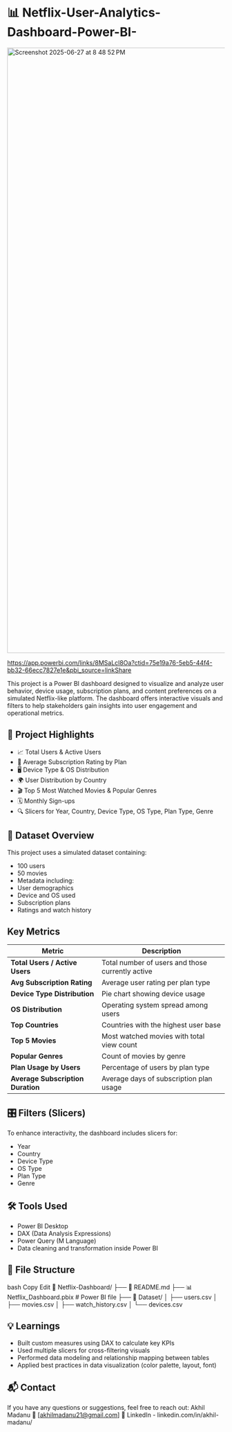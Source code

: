 # 📊 Netflix-User-Analytics-Dashboard-Power-BI-
<img width="1398" alt="Screenshot 2025-06-27 at 8 48 52 PM" src="https://github.com/user-attachments/assets/53b09f15-41fd-4f4e-860d-11b72975c2a0" />

https://app.powerbi.com/links/8MSaLcl8Oa?ctid=75e19a76-5eb5-44f4-bb32-66ecc7827e1e&pbi_source=linkShare

This project is a Power BI dashboard designed to visualize and analyze user behavior, device usage, subscription plans, and content preferences on a simulated Netflix-like platform. The dashboard offers interactive visuals and filters to help stakeholders gain insights into user engagement and operational metrics.

## 🚀 Project Highlights
- 📈 Total Users & Active Users
- 🧠 Average Subscription Rating by Plan
- 🖥️ Device Type & OS Distribution
- 🌍 User Distribution by Country
- 🎬 Top 5 Most Watched Movies & Popular Genres
- 🗓️ Monthly Sign-ups
- 🔍 Slicers for Year, Country, Device Type, OS Type, Plan Type, Genre

## 📂 Dataset Overview

This project uses a simulated dataset containing:
- 100 users
- 50 movies
- Metadata including:
- User demographics
- Device and OS used
- Subscription plans
- Ratings and watch history

## Key Metrics

| Metric                            | Description                                      |
| --------------------------------- | ------------------------------------------------ |
| **Total Users / Active Users**    | Total number of users and those currently active |
| **Avg Subscription Rating**       | Average user rating per plan type                |
| **Device Type Distribution**      | Pie chart showing device usage                   |
| **OS Distribution**               | Operating system spread among users              |
| **Top Countries**                 | Countries with the highest user base             |
| **Top 5 Movies**                  | Most watched movies with total view count        |
| **Popular Genres**                | Count of movies by genre                         |
| **Plan Usage by Users**           | Percentage of users by plan type                 |
| **Average Subscription Duration** | Average days of subscription plan usage          |


## 🎛️ Filters (Slicers)

To enhance interactivity, the dashboard includes slicers for:
- Year
- Country
- Device Type
- OS Type
- Plan Type
- Genre


## 🛠 Tools Used
- Power BI Desktop
- DAX (Data Analysis Expressions)
- Power Query (M Language)
- Data cleaning and transformation inside Power BI

## 📁 File Structure
bash
Copy
Edit
📁 Netflix-Dashboard/
├── 📄 README.md
├── 📊 Netflix_Dashboard.pbix  # Power BI file
├── 📂 Dataset/
│   ├── users.csv
│   ├── movies.csv
│   ├── watch_history.csv
│   └── devices.csv


## 💡 Learnings

- Built custom measures using DAX to calculate key KPIs
- Used multiple slicers for cross-filtering visuals
- Performed data modeling and relationship mapping between tables
- Applied best practices in data visualization (color palette, layout, font)

## 📬 Contact
If you have any questions or suggestions, feel free to reach out:
Akhil Madanu
📧 [akhilmadanu21@gmail.com]
🔗 LinkedIn - linkedin.com/in/akhil-madanu/


